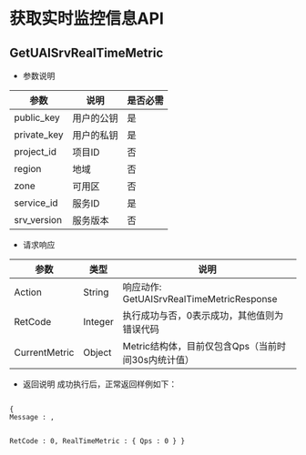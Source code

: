 
# 获取实时监控信息API
## GetUAISrvRealTimeMetric

  * 参数说明

| 参数 | 说明 | 是否必需 |
| ---- | ---- | -------- |
|public\_key |用户的公钥|是|
|private\_key |用户的私钥|是|
|project\_id|项目ID|否|
| region   	 | 地域                	        | 否         |
| zone           | 可用区				| 否         |
|service\_id |服务ID|是|
|srv\_version |服务版本|否|

  * 请求响应

| 参数 | 类型 | 说明 |
| ---- | ---- | ---- |
|Action|String|响应动作: GetUAISrvRealTimeMetricResponse|
|RetCode|Integer| 执行成功与否，0表示成功，其他值则为错误代码  |
|CurrentMetric| Object  | Metric结构体，目前仅包含Qps（当前时间30s内统计值） |

  * 返回说明 
成功执行后，正常返回样例如下：

<code>
{
Message : ,

RetCode : 0,
RealTimeMetric : 
  {
      Qps : 0
   }
}
</code>